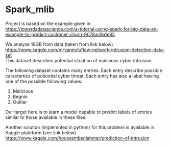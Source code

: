 # Spark_mlib
Project is based on the example given in:\
https://towardsdatascience.com/a-tutorial-using-spark-for-big-data-an-example-to-predict-customer-churn-9078ac9a1e85



We analyze 19GB from data (taken from link below)\
https://www.kaggle.com/mryanm/luflow-network-intrusion-detection-data-set \
This dataset describes potential situation of malicious cyber intrusion.


The following dataset contains many entries.
Each entry describe possible caractertics of potiontial cyber threat. 
Each entry has also a label haiving one of the possible following values:
1. Malicious
1. Begnin
1. Outlier
 

Our target here is to learn a model capable to predict labels of  entries similar to those available in these files.



Another solution (implemnted in python) for this problem is available in Kaggle plateform (see link below)\
https://www.kaggle.com/houssembenlahmar/prediction-of-intrusion
